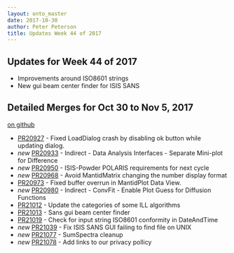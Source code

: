 ```yaml
---
layout: onto_master
date: 2017-10-30
author: Peter Peterson
title: Updates Week 44 of 2017
---
```

Updates for Week 44 of 2017
---------------------------
* Improvements around ISO8601 strings
* New gui beam center finder for ISIS SANS

Detailed Merges for Oct 30 to Nov 5, 2017
-----------------------------------------
[on github](https://github.com/mantidproject/mantid/pulls?q=is%3Apr+merged%3A2017-10-31..2017-11-05)

* [PR20927](https://github.com/mantidproject/mantid/pull/20927) - Fixed LoadDialog crash by disabling ok button while updating dialog.
* *new* [PR20933](https://github.com/mantidproject/mantid/pull/20933) - Indirect - Data Analysis Interfaces - Separate Mini-plot for Difference
* *new* [PR20950](https://github.com/mantidproject/mantid/pull/20950) - ISIS-Powder POLARIS requirements for next cycle
* *new* [PR20968](https://github.com/mantidproject/mantid/pull/20968) - Avoid MantidMatrix changing the number display format
* [PR20973](https://github.com/mantidproject/mantid/pull/20973) - Fixed buffer overrun in MantidPlot Data View.
* *new* [PR20980](https://github.com/mantidproject/mantid/pull/20980) - Indirect - ConvFit - Enable Plot Guess for Diffusion Functions
* [PR21012](https://github.com/mantidproject/mantid/pull/21012) - Update the categories of some ILL algorithms
* [PR21013](https://github.com/mantidproject/mantid/pull/21013) - Sans gui beam center finder
* [PR21019](https://github.com/mantidproject/mantid/pull/21019) - Check for input string ISO8601 conformity in DateAndTime
* *new* [PR21039](https://github.com/mantidproject/mantid/pull/21039) - Fix ISIS SANS GUI failing to find file on UNIX
* *new* [PR21077](https://github.com/mantidproject/mantid/pull/21077) - SumSpectra cleanup
* *new* [PR21078](https://github.com/mantidproject/mantid/pull/21078) - Add links to our privacy pollicy
